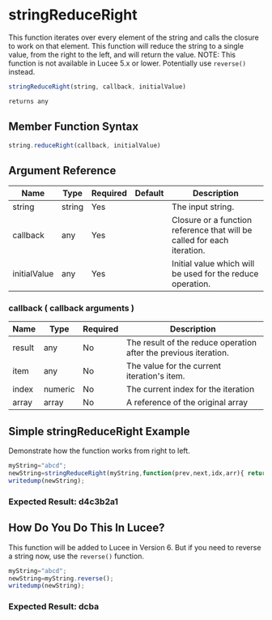 # stringReduceRight

This function iterates over every element of the string and calls the closure to work on that element. This function will reduce the string to a single value, from the right to the left, and will return the value.
NOTE: This function is not available in Lucee 5.x or lower. Potentially use `reverse()` instead.

```javascript
stringReduceRight(string, callback, initialValue)
```

```javascript
returns any
```

## Member Function Syntax

```javascript
string.reduceRight(callback, initialValue)
```

## Argument Reference

| Name | Type | Required | Default | Description |
| --- | --- | --- | --- | --- |
| string | string | Yes |  | The input string. |
| callback | any | Yes |  | Closure or a function reference that will be called for each iteration. |
| initialValue | any | Yes |  | Initial value which will be used for the reduce operation. |

### callback ( callback arguments )
| Name | Type | Required | Description |
| --- | --- | --- | --- |
| result | any | No | The result of the reduce operation after the previous iteration.
| item | any | No | The value for the current iteration's item.
| index | numeric | No | The current index for the iteration
| array | array | No | A reference of the original array

## Simple stringReduceRight Example

Demonstrate how the function works from right to left.

```javascript
myString="abcd";
newString=stringReduceRight(myString,function(prev,next,idx,arr){ return prev & next & idx },"")
writedump(newString);
```

### Expected Result: d4c3b2a1

## How Do You Do This In Lucee?

This function will be added to Lucee in Version 6. But if you need to reverse a string now, use the `reverse()` function.

```javascript
myString="abcd";
newString=myString.reverse();
writedump(newString);
```

### Expected Result: dcba
